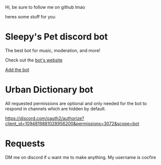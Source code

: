 Hi, be sure to follow me on github lmao

heres some stuff for you

# Sleepy's Pet discord bot

The best bot for music, moderation, and more!

Check out the [bot's website](https://sleepys.pet/)

[Add the bot](https://discord.com/application-directory/1093032431298285598)


# Urban Dictionary bot

All requested permissions are optional and only needed for the bot to respond in channels which are hidden by default.

https://discord.com/oauth2/authorize?client_id=1094819881028956200&permissions=3072&scope=bot


# Requests

DM me on discord if u want me to make anything. My username is cocfire
